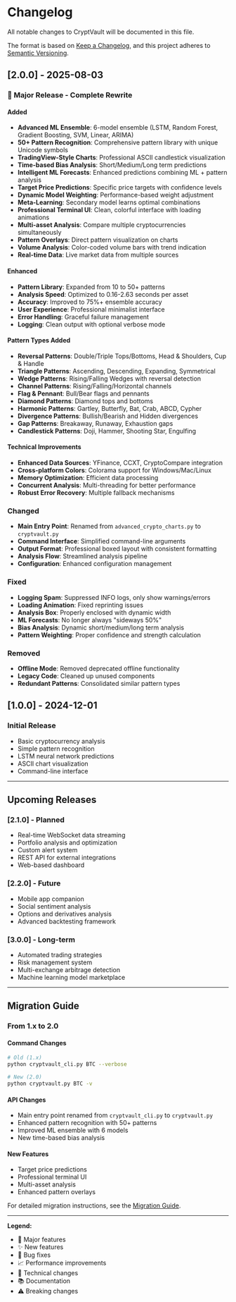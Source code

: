 # Changelog

All notable changes to CryptVault will be documented in this file.

The format is based on [Keep a Changelog](https://keepachangelog.com/en/1.0.0/),
and this project adheres to [Semantic Versioning](https://semver.org/spec/v2.0.0.html).

## [2.0.0] - 2025-08-03

### 🚀 Major Release - Complete Rewrite

#### Added
- **Advanced ML Ensemble**: 6-model ensemble (LSTM, Random Forest, Gradient Boosting, SVM, Linear, ARIMA)
- **50+ Pattern Recognition**: Comprehensive pattern library with unique Unicode symbols
- **TradingView-Style Charts**: Professional ASCII candlestick visualization
- **Time-based Bias Analysis**: Short/Medium/Long term predictions
- **Intelligent ML Forecasts**: Enhanced predictions combining ML + pattern analysis
- **Target Price Predictions**: Specific price targets with confidence levels
- **Dynamic Model Weighting**: Performance-based weight adjustment
- **Meta-Learning**: Secondary model learns optimal combinations
- **Professional Terminal UI**: Clean, colorful interface with loading animations
- **Multi-asset Analysis**: Compare multiple cryptocurrencies simultaneously
- **Pattern Overlays**: Direct pattern visualization on charts
- **Volume Analysis**: Color-coded volume bars with trend indication
- **Real-time Data**: Live market data from multiple sources

#### Enhanced
- **Pattern Library**: Expanded from 10 to 50+ patterns
- **Analysis Speed**: Optimized to 0.16-2.63 seconds per asset
- **Accuracy**: Improved to 75%+ ensemble accuracy
- **User Experience**: Professional minimalist interface
- **Error Handling**: Graceful failure management
- **Logging**: Clean output with optional verbose mode

#### Pattern Types Added
- **Reversal Patterns**: Double/Triple Tops/Bottoms, Head & Shoulders, Cup & Handle
- **Triangle Patterns**: Ascending, Descending, Expanding, Symmetrical
- **Wedge Patterns**: Rising/Falling Wedges with reversal detection
- **Channel Patterns**: Rising/Falling/Horizontal channels
- **Flag & Pennant**: Bull/Bear flags and pennants
- **Diamond Patterns**: Diamond tops and bottoms
- **Harmonic Patterns**: Gartley, Butterfly, Bat, Crab, ABCD, Cypher
- **Divergence Patterns**: Bullish/Bearish and Hidden divergences
- **Gap Patterns**: Breakaway, Runaway, Exhaustion gaps
- **Candlestick Patterns**: Doji, Hammer, Shooting Star, Engulfing

#### Technical Improvements
- **Enhanced Data Sources**: YFinance, CCXT, CryptoCompare integration
- **Cross-platform Colors**: Colorama support for Windows/Mac/Linux
- **Memory Optimization**: Efficient data processing
- **Concurrent Analysis**: Multi-threading for better performance
- **Robust Error Recovery**: Multiple fallback mechanisms

### Changed
- **Main Entry Point**: Renamed from `advanced_crypto_charts.py` to `cryptvault.py`
- **Command Interface**: Simplified command-line arguments
- **Output Format**: Professional boxed layout with consistent formatting
- **Analysis Flow**: Streamlined analysis pipeline
- **Configuration**: Enhanced configuration management

### Fixed
- **Logging Spam**: Suppressed INFO logs, only show warnings/errors
- **Loading Animation**: Fixed reprinting issues
- **Analysis Box**: Properly enclosed with dynamic width
- **ML Forecasts**: No longer always "sideways 50%"
- **Bias Analysis**: Dynamic short/medium/long term analysis
- **Pattern Weighting**: Proper confidence and strength calculation

### Removed
- **Offline Mode**: Removed deprecated offline functionality
- **Legacy Code**: Cleaned up unused components
- **Redundant Patterns**: Consolidated similar pattern types

## [1.0.0] - 2024-12-01

### Initial Release
- Basic cryptocurrency analysis
- Simple pattern recognition
- LSTM neural network predictions
- ASCII chart visualization
- Command-line interface

---

## Upcoming Releases

### [2.1.0] - Planned
- Real-time WebSocket data streaming
- Portfolio analysis and optimization
- Custom alert system
- REST API for external integrations
- Web-based dashboard

### [2.2.0] - Future
- Mobile app companion
- Social sentiment analysis
- Options and derivatives analysis
- Advanced backtesting framework

### [3.0.0] - Long-term
- Automated trading strategies
- Risk management system
- Multi-exchange arbitrage detection
- Machine learning model marketplace

---

## Migration Guide

### From 1.x to 2.0

#### Command Changes
```bash
# Old (1.x)
python cryptvault_cli.py BTC --verbose

# New (2.0)
python cryptvault.py BTC -v
```

#### API Changes
- Main entry point renamed from `cryptvault_cli.py` to `cryptvault.py`
- Enhanced pattern recognition with 50+ patterns
- Improved ML ensemble with 6 models
- New time-based bias analysis

#### New Features
- Target price predictions
- Professional terminal UI
- Multi-asset analysis
- Enhanced pattern overlays

For detailed migration instructions, see the [Migration Guide](https://github.com/MeridianAlgo/CryptVault/wiki/Migration-Guide).

---

**Legend:**
- 🚀 Major features
- ✨ New features  
- 🐛 Bug fixes
- 📈 Performance improvements
- 🔧 Technical changes
- 📚 Documentation
- ⚠️ Breaking changes
